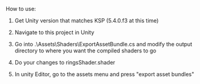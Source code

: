 How to use:

1) Get Unity version that matches KSP (5.4.0.f3 at this time)

2) Navigate to this project in Unity

3) Go into .\Assets\Shaders\ExportAssetBundle.cs and modify the output directory to where you want the compiled shaders to go

4) Do your changes to ringsShader.shader

5) In unity Editor, go to the assets menu and press "export asset bundles"

